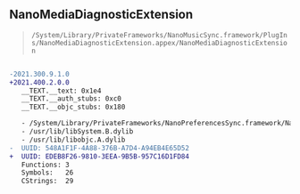 ## NanoMediaDiagnosticExtension

> `/System/Library/PrivateFrameworks/NanoMusicSync.framework/PlugIns/NanoMediaDiagnosticExtension.appex/NanoMediaDiagnosticExtension`

```diff

-2021.300.9.1.0
+2021.400.2.0.0
   __TEXT.__text: 0x1e4
   __TEXT.__auth_stubs: 0xc0
   __TEXT.__objc_stubs: 0x180

   - /System/Library/PrivateFrameworks/NanoPreferencesSync.framework/NanoPreferencesSync
   - /usr/lib/libSystem.B.dylib
   - /usr/lib/libobjc.A.dylib
-  UUID: 548A1F1F-4A88-376B-A7D4-A94EB4E65D52
+  UUID: EDEB8F26-9810-3EEA-9B5B-957C16D1FD84
   Functions: 3
   Symbols:   26
   CStrings:  29

```
